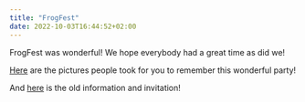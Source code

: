 ```yaml
---
title: "FrogFest"
date: 2022-10-03T16:44:52+02:00
---
```


FrogFest was wonderful! We hope everybody had a great time as did we!

[Here](/frogfest/photos/2022/) are the pictures people took for you to remember this wonderful party!

And [here](/frogfest/2022/) is the old information and invitation!

